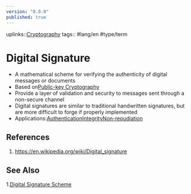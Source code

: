 ```yaml
---
version: "0.0.0"
published: true
---
```

uplinks::[Cryptography](./Cryptography.md)
tags:: #lang/en #type/term 
# Digital Signature
- A mathematical scheme for verifying the authenticity of digital messages or documents
- Based on[Public-key Cryptography](./Public-key%20Cryptography.md)
- Provide a layer of validation and security to messages sent through a non-secure channel
- Digital signatures are similar to traditional handwritten signatures, but are more difficult to forge if properly implemented
- Applications:[Authentication](./Authentication.md)[Integrity](./Integrity.md)[Non-repudiation](./Non-repudiation.md)

## References
1. https://en.wikipedia.org/wiki/Digital_signature
## See Also
1.[Digital Signature Scheme](./Digital%20Signatur%20Scheme.md)
